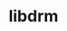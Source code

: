 ---
title: "libdrm"
layout: cache
categories: [package, develop-2025-05-18]
meta: {"compilers": ["gcc@11.1.0", "gcc@11.4.0", "gcc@13.2.0"], "num_specs": 6, "num_specs_by_stack": {"data-vis-sdk": 1, "e4s": 2, "hep": 1, "ml-linux-x86_64-rocm": 2, "root": 6}, "oss": ["ubuntu20.04", "ubuntu22.04", "ubuntu24.04"], "platforms": ["linux"], "stacks": ["data-vis-sdk", "e4s", "hep", "ml-linux-x86_64-rocm", "root"], "targets": ["x86_64_v3"], "versions": ["2.4.124"]}
spec_details: [{"compiler": "gcc@11.4.0", "hash": "6ah3z6wdiencnewlzugg3kpi6qd4nzpo", "os": "ubuntu22.04", "platform": "linux", "size": "-", "stacks": ["hep", "root"], "target": "x86_64_v3", "variants": ["build_system=meson", "buildtype=release", "default_library:=shared", "~docs", "~strip"], "versions": ["2.4.124"]}, {"compiler": "gcc@13.2.0", "hash": "jyxzuvgapl4be2p5qa24fglivnpiw765", "os": "ubuntu24.04", "platform": "linux", "size": "-", "stacks": ["ml-linux-x86_64-rocm", "root"], "target": "x86_64_v3", "variants": ["build_system=meson", "buildtype=release", "default_library:=shared", "~docs", "~strip"], "versions": ["2.4.124"]}, {"compiler": "gcc@13.2.0", "hash": "sja4w4ird4lfhudat66enekswkgfi3i6", "os": "ubuntu24.04", "platform": "linux", "size": "-", "stacks": ["ml-linux-x86_64-rocm", "root"], "target": "x86_64_v3", "variants": ["build_system=meson", "buildtype=release", "default_library:=shared", "~docs", "~strip"], "versions": ["2.4.124"]}, {"compiler": "gcc@11.1.0", "hash": "widp3v2igxo6ky62uguqvytw5g7uhz63", "os": "ubuntu20.04", "platform": "linux", "size": "-", "stacks": ["data-vis-sdk", "root"], "target": "x86_64_v3", "variants": ["build_system=meson", "buildtype=release", "default_library:=shared", "~docs", "~strip"], "versions": ["2.4.124"]}, {"compiler": "gcc@11.4.0", "hash": "zbtibv4hrtvaiunpgmsp32mua2yuj4xl", "os": "ubuntu22.04", "platform": "linux", "size": "-", "stacks": ["e4s", "root"], "target": "x86_64_v3", "variants": ["build_system=meson", "buildtype=release", "default_library:=shared", "~docs", "~strip"], "versions": ["2.4.124"]}, {"compiler": "gcc@11.4.0", "hash": "zg6t3vuflktfr7m4dskkmnl4ssa4wmgn", "os": "ubuntu22.04", "platform": "linux", "size": "-", "stacks": ["e4s", "root"], "target": "x86_64_v3", "variants": ["build_system=meson", "buildtype=release", "default_library:=shared", "~docs", "~strip"], "versions": ["2.4.124"]}]
---